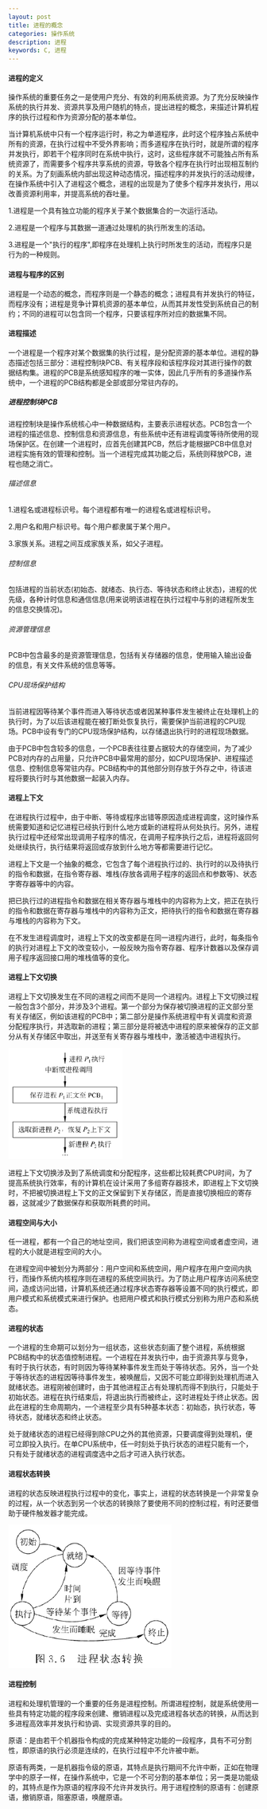 ```yaml
---
layout: post
title: 进程的概念
categories: 操作系统
description: 进程
keywords: C, 进程
---
```


#### 进程的定义

操作系统的重要任务之一是使用户充分、有效的利用系统资源。为了充分反映操作系统的执行并发、资源共享及用户随机的特点，提出进程的概念，来描述计算机程序的执行过程和作为资源分配的基本单位。

当计算机系统中只有一个程序运行时，称之为单道程序，此时这个程序独占系统中所有的资源，在执行过程中不受外界影响；而多道程序在执行时，就是所谓的程序并发执行，即若干个程序同时在系统中执行，这时，这些程序就不可能独占所有系统资源了，而需要多个程序共享系统的资源，导致各个程序在执行时出现相互制约的关系。为了刻画系统内部出现这种动态情况，描述程序的并发执行的活动规律，在操作系统中引入了进程这个概念，进程的出现是为了使多个程序并发执行，用以改善资源利用率，并提高系统的吞吐量。

1.进程是一个具有独立功能的程序关于某个数据集合的一次运行活动。

2.进程是一个程序与其数据一道通过处理机的执行所发生的活动。

3.进程是一个"执行的程序",即程序在处理机上执行时所发生的活动，而程序只是行为的一种规则。

#### 进程与程序的区别

进程是一个动态的概念，而程序则是一个静态的概念；进程具有并发执行的特征，而程序没有；进程是竞争计算机资源的基本单位，从而其并发性受到系统自己的制约；不同的进程可以包含同一个程序，只要该程序所对应的数据集不同。

#### 进程描述

一个进程是一个程序对某个数据集的执行过程，是分配资源的基本单位。进程的静态描述包括三部分：进程控制块PCB、有关程序段和该程序段对其进行操作的数据结构集。进程的PCB是系统感知程序的唯一实体，因此几乎所有的多道操作系统中，一个进程的PCB结构都是全部或部分常驻内存的。

##### 进程控制块PCB

进程控制块是操作系统核心中一种数据结构，主要表示进程状态。PCB包含一个进程的描述信息、控制信息和资源信息，有些系统中还有进程调度等待所使用的现场保护区。在创建一个进程时，应首先创建其PCB，然后才能根据PCB中信息对进程实施有效的管理和控制。当一个进程完成其功能之后，系统则释放PCB，进程也随之消亡。

###### 描述信息

1.进程名或进程标识号。每个进程都有唯一的进程名或进程标识号。

2.用户名和用户标识号。每个用户都隶属于某个用户。

3.家族关系。进程之间互成家族关系，如父子进程。

###### 控制信息

包括进程的当前状态(初始态、就绪态、执行态、等待状态和终止状态)，进程的优先级，各种计时信息和通信信息(用来说明该进程在执行过程中与别的进程所发生的信息交换情况)。

###### 资源管理信息

PCB中包含最多的是资源管理信息，包括有关存储器的信息，使用输入输出设备的信息，有关文件系统的信息等等。

###### CPU现场保护结构

当前进程因等待某个事件而进入等待状态或者因某种事件发生被终止在处理机上的执行时，为了以后该进程能在被打断处恢复执行，需要保护当前进程的CPU现场。PCB中设有专门的CPU现场保护结构，以存储退出执行时的进程现场数据。

由于PCB中包含较多的信息，一个PCB表往往要占据较大的存储空间，为了减少PCB对内存的占用量，只允许PCB中最常用的部分，如CPU现场保护、进程描述信息、控制信息等常驻内存。PCB结构中的其他部分则存放于外存之中，待该进程将要执行时与其他数据一起装入内存。

#### 进程上下文

在进程执行过程中，由于中断、等待或程序出错等原因造成进程调度，这时操作系统需要知道和记忆进程已经执行到什么地方或新的进程将从何处执行。另外，进程执行过程中还经常出现调用子程序的情况，在调用子程序执行之后，进程将返回何处继续执行，执行结果将返回或存放到什么地方等都需要进行记忆。

进程上下文是一个抽象的概念，它包含了每个进程执行过的、执行时的以及待执行的指令和数据，在指令寄存器、堆栈(存放各调用子程序的返回点和参数等)、状态字寄存器等中的内容。

把已执行过的进程指令和数据在相关寄存器与堆栈中的内容称为上文，把正在执行的指令和数据在寄存器与堆栈中的内容称为正文，把待执行的指令和数据在寄存器与堆栈的内容称为下文。

在不发生进程调度时，进程上下文的改变都是在同一进程内进行，此时，每条指令的执行对进程上下文的改变较小，一般反映为指令寄存器、程序计数器以及保存调用子程序返回接口用的堆栈值等的变化。

#### 进程上下文切换

进程上下文切换发生在不同的进程之间而不是同一个进程内。进程上下文切换过程一般包含3个部分，并涉及3个进程。第一个部分为保存被切换进程的正文部分至有关存储区，例如该进程的PCB中；第二部分是操作系统进程中有关调度和资源分配程序执行，并选取新的进程；第三部分是将被选中进程的原来被保存的正文部分从有关存储区中取出，并送至有关寄存器与堆栈中，激活被选中进程执行。

![](/images/posts/OS/6.png)

进程上下文切换涉及到了系统调度和分配程序，这些都比较耗费CPU时间，为了提高系统执行效率，有的计算机在设计采用了多组寄存器技术，即进程上下文切换时，不把被切换进程上下文的正文保留到下关存储区，而是直接切换相应的寄存器，这就减少了数据保存和获取所耗费的时间。

#### 进程空间与大小

任一进程，都有一个自己的地址空间，我们把该空间称为进程空间或者虚空间，进程的大小就是进程空间的大小。

在进程空间中被划分为两部分：用户空间和系统空间，用户程序在用户空间内执行，而操作系统内核程序则在进程的系统空间执行。为了防止用户程序访问系统空间，造成访问出错，计算机系统还通过程序状态寄存器等设置不同的执行模式，即用户模式和系统模式来进行保护。也把用户模式和执行模式分别称为用户态和系统态。

#### 进程的状态

一个进程的生命期可以划分为一组状态，这些状态刻画了整个进程，系统根据PCB结构中的状态值控制进程。一个进程在并发执行中，由于资源共享与竞争，有时于执行状态，有时则因为等待某种事件发生而处于等待状态。另外，当一个处于等待状态的进程因等待事件发生，被唤醒后，又因不可能立即得到处理机而进入就绪状态。进程刚被创建时，由于其他进程正占有处理机而得不到执行，只能处于初始状态。进程在执行结束后，将退出执行而被终止，这时进程处于终止状态。因此在进程的生命周期内，一个进程至少具有5种基本状态：初始态，执行状态，等待状态，就绪状态和终止状态。

处于就绪状态的进程已经得到除CPU之外的其他资源，只要调度得到处理机，便可立即投入执行。在单CPU系统中，任一时刻处于执行状态的进程只能有一个，只有处于就绪状态的进程调度选中之后才可进入执行状态。

#### 进程状态转换

进程的状态反映进程执行过程中的变化，事实上，进程的状态转换是一个非常复杂的过程，从一个状态到另一个状态的转换除了要使用不同的控制过程，有时还要借助于硬件触发器才能完成。

![](/images/posts/OS/7.png)

#### 进程控制

进程和处理机管理的一个重要的任务是进程控制。所谓进程控制，就是系统使用一些具有特定功能的程序段来创建、撤销进程以及完成进程各状态的转换，从而达到多进程高效率并发执行和协调、实现资源共享的目的。

原语：是由若干个机器指令构成的完成某种特定功能的一段程序，具有不可分割性，即原语的执行必须是连续的，在执行过程中不允许被中断。

原语有两类，一是机器指令级的原语，其特点是执行期间不允许中断，正如在物理学中的原子一样，在操作系统中，它是一个不可分割的基本单位；另一类是功能级的，其特点是作为原语的程序段不允许并发执行。用于进程控制的原语有：创建原语，撤销原语，阻塞原语，唤醒原语。






